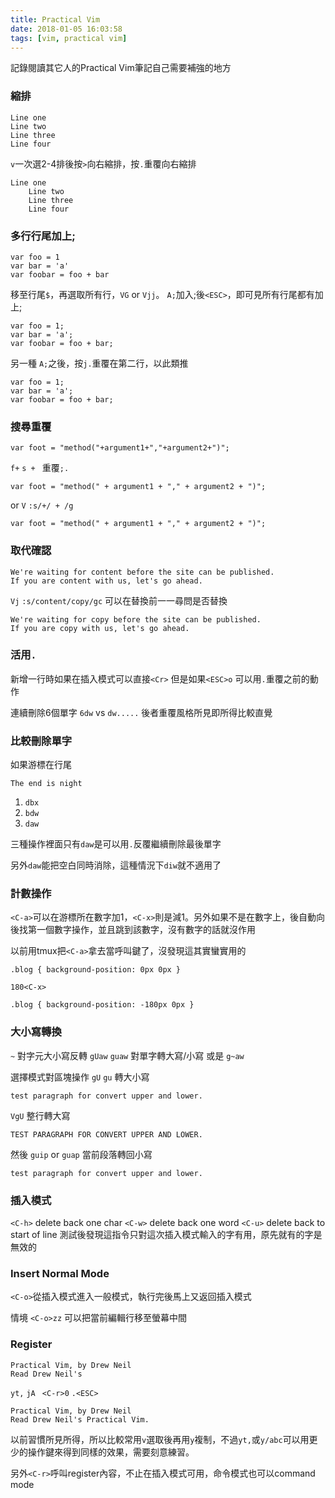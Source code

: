 ```yaml
---
title: Practical Vim
date: 2018-01-05 16:03:58
tags: [vim, practical vim]
---
```


記錄閱讀其它人的Practical Vim筆記自己需要補強的地方
<!-- more -->

### 縮排

```
Line one
Line two
Line three
Line four
```

`v`一次選2-4排後按`>`向右縮排，按`.`重覆向右縮排

```
Line one
    Line two
    Line three
    Line four
```

### 多行行尾加上;

```
var foo = 1
var bar = 'a'
var foobar = foo + bar
```

移至行尾`$`，再選取所有行，`VG` or `Vjj`。
`A;`加入;後`<ESC>`，即可見所有行尾都有加上;

```
var foo = 1;
var bar = 'a';
var foobar = foo + bar;
```

另一種
`A;`之後，按`j.`重覆在第二行，以此類推

```
var foo = 1;
var bar = 'a';
var foobar = foo + bar;
```

### 搜尋重覆

```
var foot = "method("+argument1+","+argument2+")";
```

`f+` `s + ` 重覆`;.`
```
var foot = "method(" + argument1 + "," + argument2 + ")";
```

or
`V` `:s/+/ + /g`
```
var foot = "method(" + argument1 + "," + argument2 + ")";
```

### 取代確認

```
We're waiting for content before the site can be published.
If you are content with us, let's go ahead.
```

`Vj` `:s/content/copy/gc`
可以在替換前一一尋問是否替換
```
We're waiting for copy before the site can be published.
If you are copy with us, let's go ahead.
```

### 活用`.`

新增一行時如果在插入模式可以直接`<Cr>`
但是如果`<ESC>o`
可以用`.`重覆之前的動作

連續刪除6個單字
`6dw` vs `dw.....`
後者重覆風格所見即所得比較直覺

### 比較刪除單字

如果游標在行尾
```
The end is night
```

1. `dbx`
2. `bdw`
3. `daw`

三種操作裡面只有`daw`是可以用`.`反覆繼續刪除最後單字

另外`daw`能把空白同時消除，這種情況下`diw`就不適用了

### 計數操作

`<C-a>`可以在游標所在數字加1，`<C-x>`則是減1。另外如果不是在數字上，後自動向後找第一個數字操作，並且跳到該數字，沒有數字的話就沒作用

以前用tmux把`<C-a>`拿去當呼叫鍵了，沒發現這其實蠻實用的

```
.blog { background-position: 0px 0px }
```

`180<C-x>`
```
.blog { background-position: -180px 0px }
```

### 大小寫轉換

`~` 對字元大小寫反轉
`gUaw` `guaw` 對單字轉大寫/小寫
或是 `g~aw`

選擇模式對區塊操作
`gU` `gu`
轉大小寫

```
test paragraph for convert upper and lower.
```

`VgU` 整行轉大寫

```
TEST PARAGRAPH FOR CONVERT UPPER AND LOWER.
```

然後 `guip` or `guap` 當前段落轉回小寫
```
test paragraph for convert upper and lower.
```

### 插入模式

`<C-h>` delete back one char
`<C-w>` delete back one word
`<C-u>` delete back to start of line
測試後發現這指令只對這次插入模式輸入的字有用，原先就有的字是無效的

### Insert Normal Mode

`<C-o>`從插入模式進入一般模式，執行完後馬上又返回插入模式

情境
`<C-o>zz`
可以把當前編輯行移至螢幕中間

### Register

```
Practical Vim, by Drew Neil
Read Drew Neil's 
```

`yt,`
`jA `
`<C-r>0`
`.<ESC>`

```
Practical Vim, by Drew Neil
Read Drew Neil's Practical Vim.
```

以前習慣所見所得，所以比較常用`v`選取後再用`y`複制，不過`yt,`或`y/abc`可以用更少的操作鍵來得到同樣的效果，需要刻意練習。

另外`<C-r>`呼叫register內容，不止在插入模式可用，命令模式也可以command mode

